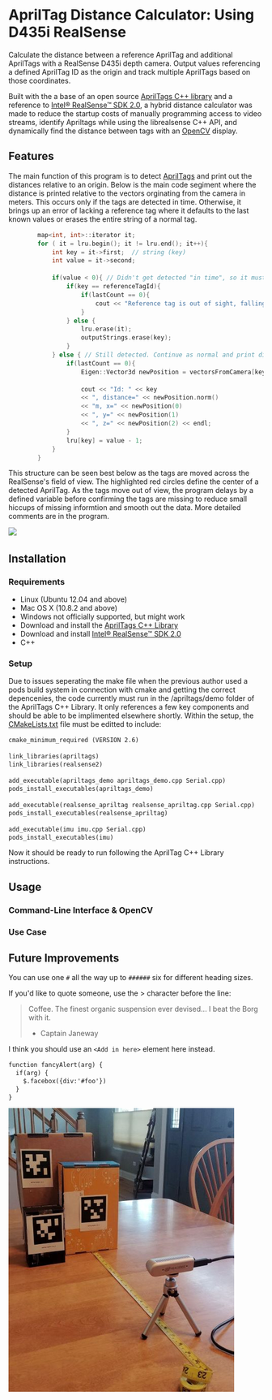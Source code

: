 # AprilTag Distance Calculator: Using D435i RealSense
Calculate the distance between a reference AprilTag and additional AprilTags with a RealSense D435i depth camera. Output values referencing a defined AprilTag ID as the origin and track multiple AprilTags based on those coordinates.

Built with the a base of an open source [AprilTags C++ library](https://people.csail.mit.edu/kaess/apriltags/) and a reference to [Intel® RealSense™ SDK 2.0](https://github.com/IntelRealSense/librealsense), a hybrid distance calculator was made to reduce the startup costs of manually programming access to video streams, identify Apriltags while using the librealsense C++ API, and dynamically find the distance between tags with an [OpenCV](https://opencv.org/) display.

## Features

The main function of this program is to detect [AprilTags](https://github.com/AprilRobotics/apriltag) and print out the distances relative to an origin. Below is the main code segiment where the distance is printed relative to the vectors orginating from the camera in meters. This occurs only if the tags are detected in time. Otherwise, it brings up an error of lacking a reference tag where it defaults to the last known values or erases the entire string of a normal tag.

```c++
        map<int, int>::iterator it;
        for ( it = lru.begin(); it != lru.end(); it++){
            int key = it->first;  // string (key)
            int value = it->second;

            if(value < 0){ // Didn't get detected "in time", so it must be gone
                if(key == referenceTagId){
                    if(lastCount == 0){
                        cout << "Reference tag is out of sight, falling back on last known value." << endl;
                    }
                } else {
                    lru.erase(it);
                    outputStrings.erase(key);
                }
            } else { // Still detected. Continue as normal and print difference in vector distance in meters
                if(lastCount == 0){ 
                    Eigen::Vector3d newPosition = vectorsFromCamera[key] - vectorsFromCamera[referenceTagId];

                    cout << "Id: " << key
                    << ", distance=" << newPosition.norm()
                    << "m, x=" << newPosition(0)
                    << ", y=" << newPosition(1)
                    << ", z=" << newPosition(2) << endl;
                }
                lru[key] = value - 1;
            }
        }
```


This structure can be seen best below as the tags are moved across the RealSense's field of view. The highlighted red circles define the center of a detected AprilTag. As the tags move out of view, the program delays by a defined variable before confirming the tags are missing to reduce small hiccups of missing informtion and smooth out the data. More detailed comments are in the program. 


![](Demo.gif)


## Installation

### Requirements

* Linux (Ubuntu 12.04 and above) 
* Mac OS X (10.8.2 and above) 
* Windows not officially supported, but might work
* Download and install the [AprilTags C++ Library](https://people.csail.mit.edu/kaess/apriltags/) 
* Download and install [Intel® RealSense™ SDK 2.0](https://github.com/IntelRealSense/librealsense)
* C++

### Setup

Due to issues seperating the make file when the previous author used a pods build system in connection with cmake and getting the correct depencenies, the code currently must run in the /apriltags/demo folder of the AprilTags C++ Library. It only references a few key components and should be able to be implimented elsewhere shortly. Within the setup, the [CMakeLists.txt](https://bitbucket.org/kaess/apriltags/src/master/example/CMakeLists.txt) file must be editted to include:

```
cmake_minimum_required (VERSION 2.6)

link_libraries(apriltags)
link_libraries(realsense2)

add_executable(apriltags_demo apriltags_demo.cpp Serial.cpp)
pods_install_executables(apriltags_demo)

add_executable(realsense_apriltag realsense_apriltag.cpp Serial.cpp)
pods_install_executables(realsense_apriltag)

add_executable(imu imu.cpp Serial.cpp)
pods_install_executables(imu)

```
Now it should be ready to run following the AprilTag C++ Library instructions.

## Usage

### Command-Line Interface & OpenCV



### Use Case



## Future Improvements




You can use one `#` all the way up to `######` six for different heading sizes.

If you'd like to quote someone, use the > character before the line:

> Coffee. The finest organic suspension ever devised... I beat the Borg with it.
> - Captain Janeway

I think you should use an
`<Add in here>` element here instead.

    function fancyAlert(arg) {
      if(arg) {
        $.facebox({div:'#foo'})
      }
    }

![](realsensesize.jpg)
